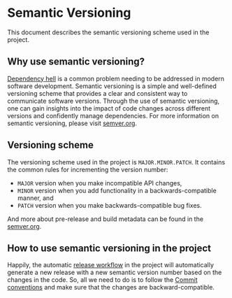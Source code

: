 # Semantic Versioning

This document describes the semantic versioning scheme used in the project.

## Why use semantic versioning?

[Dependency hell](https://blog.tidelift.com/dependency-hell) is a common problem needing to be addressed in modern software development. Semantic versioning is a simple and well-defined versioning scheme that provides a clear and consistent way to communicate software versions. Through the use of semantic versioning, one can gain insights into the impact of code changes across different versions and confidently manage dependencies. For more information on semantic versioning, please visit [semver.org](https://semver.org/).

## Versioning scheme

The versioning scheme used in the project is `MAJOR.MINOR.PATCH`. It contains the common rules for incrementing the version number:

- `MAJOR` version when you make incompatible API changes,
- `MINOR` version when you add functionality in a backwards-compatible manner, and
- `PATCH` version when you make backwards-compatible bug fixes.

And more about pre-release and build metadata can be found in the [semver.org](https://semver.org/).


## How to use semantic versioning in the project

Happily, the automatic [release workflow](release_workflow.md) in the project will automatically generate a new release with a new semantic version number based on the changes in the code. So, all we need to do is to follow the [Commit conventions](../tutorials/commit_convention.md) and make sure that the changes are backward-compatible.
